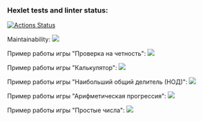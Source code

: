 ### Hexlet tests and linter status:
[![Actions Status](https://github.com/Attrolo/python-project-49/workflows/hexlet-check/badge.svg)](https://github.com/Attrolo/python-project-49/actions)

Maintainability:
<a href="https://codeclimate.com/github/Attrolo/python-project-49/maintainability"><img src="https://api.codeclimate.com/v1/badges/fc133d20c74431d60023/maintainability" /></a>

Пример работы игры "Проверка на четность":
<a href="https://asciinema.org/a/pJtXpdXJyjLt8njKtmaClFGVy" target="_blank"><img src="https://asciinema.org/a/pJtXpdXJyjLt8njKtmaClFGVy.svg" /></a>

Пример работы игры "Калькулятор":
<a href="https://asciinema.org/a/EQlCoRRwJzIBnwBkf7K3CCHew" target="_blank"><img src="https://asciinema.org/a/EQlCoRRwJzIBnwBkf7K3CCHew.svg" /></a>

Пример работы игры "Наибольший общий делитель (НОД)":
<a href="https://asciinema.org/a/wOqDdajF2v7GT9hcrd305KDM0" target="_blank"><img src="https://asciinema.org/a/wOqDdajF2v7GT9hcrd305KDM0.svg" /></a>

Пример работы игры "Арифметическая прогрессия":
<a href="https://asciinema.org/a/AcN8PhKVaTJfDy9ibgh5ph0l1" target="_blank"><img src="https://asciinema.org/a/AcN8PhKVaTJfDy9ibgh5ph0l1.svg" /></a>

Пример работы игры "Простые числа":
<a href="https://asciinema.org/a/iuKvBxU1anuovPxtK62ChzfCc" target="_blank"><img src="https://asciinema.org/a/iuKvBxU1anuovPxtK62ChzfCc.svg" /></a>
